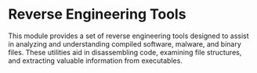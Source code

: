 # Reverse Engineering Tools

This module provides a set of reverse engineering tools designed to assist in analyzing and understanding compiled software, malware, and binary files. These utilities aid in disassembling code, examining file structures, and extracting valuable information from executables.